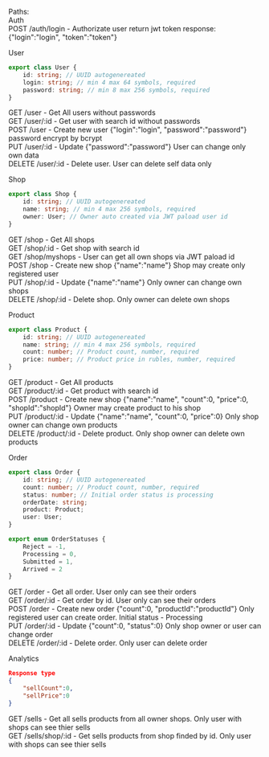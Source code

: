 
Paths: <br />
Auth <br />
POST /auth/login - Authorizate user return jwt token response: {"login":"login", "token":"token"} <br />

User
```ts
export class User {
    id: string; // UUID autogenereated
    login: string; // min 4 max 64 symbols, required
    password: string; // min 8 max 256 symbols, required
}
``` 
GET /user - Get All users without passwords <br />
GET /user/:id - Get user with search id without passwords <br />
POST /user - Create new user {"login":"login", "password":"password"} password encrypt by bcrypt <br />
PUT /user/:id - Update {"password":"password"} User can change only own data <br />
DELETE /user/:id - Delete user. User can delete self data only <br />

Shop <br />
```ts
export class Shop {
    id: string; // UUID autogenereated
    name: string; // min 4 max 256 symbols, required
    owner: User; // Owner auto created via JWT paload user id
}
```
GET /shop - Get All shops <br />
GET /shop/:id - Get shop with search id <br /> 
GET /shop/myshops - User can get all own shops via JWT paload id <br />
POST /shop - Create new shop {"name":"name"} Shop may create only registered user <br />
PUT /shop/:id - Update {"name":"name"} Only owner can change own shops <br />
DELETE /shop/:id - Delete shop. Only owner can delete own shops <br />

Product
```ts
export class Product {
    id: string; // UUID autogenereated
    name: string; // min 4 max 256 symbols, required
    count: number; // Product count, number, required
    price: number; // Product price in rubles, number, required
}
```
GET /product - Get All products <br />
GET /product/:id - Get product with search id <br />
POST /product - Create new shop {"name":"name", "count":0, "price":0, "shopId":"shopId"} Owner may create product to his shop <br />
PUT /product/:id - Update {"name":"name", "count":0, "price":0} Only shop owner can change own products <br />
DELETE /product/:id - Delete product. Only shop owner can delete own products <br />

Order
```ts
export class Order {
    id: string; // UUID autogenereated
    count: number; // Product count, number, required
    status: number; // Initial order status is processing
    orderDate: string;
    product: Product;
    user: User;
}
```
```ts
export enum OrderStatuses {
    Reject = -1,
    Processing = 0,
    Submitted = 1,
    Arrived = 2
}
```
GET /order - Get all order. User only can see their orders <br />
GET /order/:id - Get order by id. User only can see their orders <br />
POST /order - Create new order {"count":0, "productId":"productId"} Only registered user can create order. Initial status - Processing <br />
PUT /order/:id - Update {"count":0, "status":0} Only shop owner or user can change order <br />
DELETE /order/:id - Delete order. Only user can delete order <br />


Analytics
```json
Response type 
{
    "sellCount":0,
    "sellPrice":0
}
```
GET /sells - Get all sells products from all owner shops. Only user with shops can see thier sells <br />
GET /sells/shop/:id - Get sells products from shop finded by id. Only user with shops can see thier sells <br />
